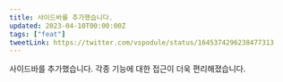 ```yaml
---
title: 사이드바를 추가했습니다.
updated: 2023-04-10T00:00:00Z
tags: ["feat"]
tweetLink: https://twitter.com/vspodule/status/1645374296238477313
---
```


사이드바를 추가했습니다. 각종 기능에 대한 접근이 더욱 편리해졌습니다.